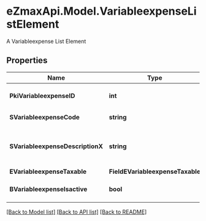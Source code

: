 # eZmaxApi.Model.VariableexpenseListElement
A Variableexpense List Element

## Properties

Name | Type | Description | Notes
------------ | ------------- | ------------- | -------------
**PkiVariableexpenseID** | **int** | The unique ID of the Variableexpense | 
**SVariableexpenseCode** | **string** | The code of the Variableexpense | [optional] 
**SVariableexpenseDescriptionX** | **string** | The description of the Variableexpense in the language of the requester | [optional] 
**EVariableexpenseTaxable** | **FieldEVariableexpenseTaxable** |  | [optional] 
**BVariableexpenseIsactive** | **bool** | Whether the variableexpense is active or not | [optional] 

[[Back to Model list]](../README.md#documentation-for-models) [[Back to API list]](../README.md#documentation-for-api-endpoints) [[Back to README]](../README.md)

